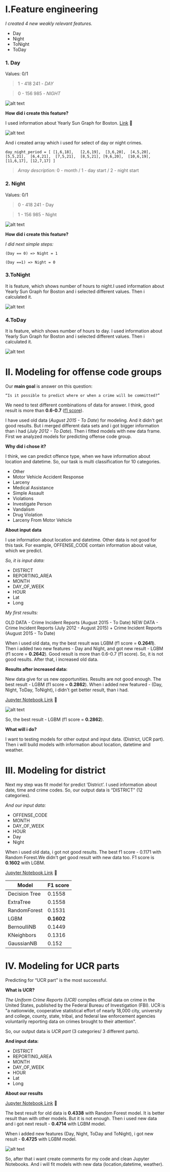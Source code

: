
# I.Feature engineering

*I created 4 new weakly relevant features.*
- Day
- Night
- ToNight
- ToDay

### 1. Day

Values: 0/1

> 1 - 418 241 - *DAY*

> 0 - 156 985 - *NIGHT*

![alt text](https://image.ibb.co/m9r4uK/day.png)

**How did i create this feature?**

I used information about Yearly Sun Graph for Boston. [Link](https://www.timeanddate.com/sun/usa/boston) :link:

![alt text](https://image.ibb.co/gjgyMz/day_night.png)

And i created array which i used for select of day or night crimes. 

`day_night_period = [
    [1,6,18],  
    [2,6,19], 
    [3,6,20], 
    [4,5,20],
    [5,5,21], 
    [6,4,21], 
    [7,5,21], 
    [8,5,21],
    [9,6,20], 
    [10,6,19], 
    [11,6,17],
    [12,7,17]
]`

> *Array description:* 0 - month / 1 - day start / 2 - night start


### 2. Night

Values: 0/1
> 0 - 418 241 - Day

> 1 - 156 985 - Night

![alt text](https://image.ibb.co/mPkfZK/night.png)

**How did i create this feature?**

*I did next simple steps:*

`(Day == 0) => Night = 1`

`(Day ==1) => Night = 0`


### 3.ToNight

It is feature, which shows number of hours to night.I used information about Yearly Sun Graph for Boston and i selected different values. Then i calculated it. 

![alt text](https://image.ibb.co/d5SV1z/tonight.png)

### 4.ToDay

It is feature, which shows number of hours to day. I used information about Yearly Sun Graph for Boston and i selected different values. Then i calculated it. 

![alt text](https://image.ibb.co/n77V1z/today.png)


# II. Modeling for offense code groups

Our **main goal** is answer on this question:

`“Is it possible to predict where or when a crime will be committed?”`

We need to test different combinations of data for answer.	I think, good result is more than **0.6-0.7** ([f1 score](http://scikit-learn.org/stable/modules/generated/sklearn.metrics.f1_score.html)).

I have used old data (*August 2015 - To Date*) for modeling. And it didn't get good results. But i merged different data sets and i got bigger information than i had (*July 2012 - To Date*). Then i fitted models with new data frame. First we analyzed  models for predicting offense code group. 

**Why did i chose it?**

I think, we can predict offence type, when we have information about location and datetime. So, our task is multi classification for 10 categories. 
- Other                          
- Motor Vehicle Accident Response
- Larceny
- Medical Assistance
- Simple Assault
- Violations
- Investigate Person
- Vandalism
- Drug Violation
- Larceny From Motor Vehicle

**About input data**

I use information about location and datetime. Other data is not good for this task. For example, OFFENSE_CODE contain information about value, which we predict.

*So, it is input data:*
- DISTRICT
- REPORTING_AREA
- MONTH
- DAY_OF_WEEK
- HOUR
- Lat
- Long
	
*My first results:*

OLD DATA - Crime Incident Reports (August 2015 - To Date)
NEW DATA - Crime Incident Reports (July 2012 - August 2015) + Crime Incident Reports (August 2015 - To Date)

When i used old data, my the best result was LGBM (f1 score = **0.2641**). Then i added two new features - Day and Night, and got new result -  LGBM (f1 score = **0.2642**). Good result is more than 0.6-0.7 (f1 score). So, it is not good results. After that, i increased old data. 

**Results after increased data:**

New data give for us new opportunities. Results are not good enough. The best result -  LGBM (f1 score = **0.2862**). 	When i added new featured - (Day, Night, ToDay, ToNight), i didn't get better result, than i had.

[Jupyter Notebook Link](https://github.com/OleksandrKosovan/predicting-boston-offense/blob/master/3-research-modeling-with-new_data/2-modeling-offense-crime-code.ipynb) :link:
	
![alt text](https://image.ibb.co/itbOMz/newresults.png)
    
So, the best result - LGBM (f1 score = **0.2862**).

**What will i do?**

I want to testing models for other output and input data. (District, UCR part). Then i will build models with information about location, datetime and weather.


# III. Modeling for district

Next my step was fit model for predict ‘District’. I used information about date, time and crime codes. So, our output data is “DISTRICT” (12 categories).

*And our input data:*
- OFFENSE_CODE
- MONTH
- DAY_OF_WEEK
- HOUR
- Day
- Night
	
When i used old data, i got not good results. The best f1 score - 0.1171 with Random Forest.We didn't get good result with new data too. F1 score is **0.1602** with LGBM.

[Jupyter Notebook Link](https://github.com/OleksandrKosovan/predicting-boston-offense/blob/master/3-research-modeling-with-new_data/3-modeling-district.ipynb) :link:


Model | F1 score
------|-----------
Decision Tree | 0.1558
ExtraTree | 0.1558
RandomForest | 0.1531
LGBM | **0.1602**
BernoulliNB | 0.1449
KNeighbors | 0.1316
GaussianNB | 0.152


# IV. Modeling for UCR parts

Predicting for “UCR part” is the most successful. 

**What is UCR?**

*The Uniform Crime Reports (UCR)* compiles official data on crime in the United States, published by the Federal Bureau of Investigation (FBI). UCR is "a nationwide, cooperative statistical effort of nearly 18,000 city, university and college, county, state, tribal, and federal law enforcement agencies voluntarily reporting data on crimes brought to their attention".

So, our output data is *UCR part* (3 categories/ 3 different parts).

**And input data:**

- DISTRICT
- REPORTING_AREA
- MONTH
- DAY_OF_WEEK
- HOUR
- Lat
- Long
	
**About our results**

[Jupyter Notebook Link](https://github.com/OleksandrKosovan/predicting-boston-offense/blob/master/3-research-modeling-with-new_data/4-modeling-UCR_PART.ipynb) :link:

The best result for old data is  **0.4338** with Random Forest model. It is better result than with other models. But it is not enough. Then i used new data and i got next result - **0.4714** with LGBM model.

When i added new features (Day, Night, ToDay and ToNight), i got new result - **0.4725** with LGBM model.

![alt text](https://image.ibb.co/bZ2Brz/ucr.png)

So, after that i want create comments for my code and clean Jupyter Notebooks. And i will fit models with new data (location,datetime, weather).

